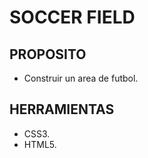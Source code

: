 SOCCER FIELD
=============

PROPOSITO
----------
- Construir un area de futbol.

HERRAMIENTAS
-------------

- CSS3.
- HTML5.
